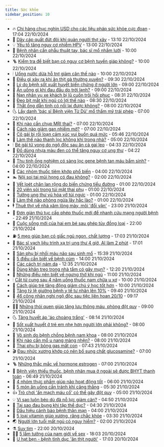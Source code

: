 ```yaml
---
title: Sức khỏe
sidebar_position: 10
---
```


<!-- vnexpress-suc-khoe:START -->
- 🔥 [Chi hàng chục nghìn USD cho các liệu pháp sức khỏe cực đoan](https://vnexpress.net/chi-hang-chuc-nghin-usd-cho-cac-lieu-phap-suc-khoe-cuc-doan-4807130.html) - 17:04 22/10/2024
- 🥰 [Dây cáp quất đứt đôi khí quản người thợ xây](https://vnexpress.net/day-cap-quat-dut-doi-khi-quan-nguoi-tho-xay-4807172.html) - 13:10 22/10/2024
- 💡 [Yếu tố tăng nguy cơ nhiễm HPV](https://vnexpress.net/yeu-to-tang-nguy-co-nhiem-hpv-4807129.html) - 13:00 22/10/2024
- 🤗 [Bệnh nhân cần phẫu thuật tay, bác sĩ mổ nhầm lưỡi](https://vnexpress.net/benh-nhan-can-phau-thuat-tay-bac-si-mo-nham-luoi-4807089.html) - 10:00 22/10/2024
- 🪜 [Kiểm tra để biết bạn có nguy cơ bệnh tuyến giáp không?](https://vnexpress.net/kiem-tra-de-biet-ban-co-nguy-co-benh-tuyen-giap-khong-4807072.html) - 10:00 22/10/2024
- 🕯 [Uống nước dừa hỗ trợ giảm cân thế nào](https://vnexpress.net/uong-nuoc-dua-ho-tro-giam-can-the-nao-4807047.html) - 10:00 22/10/2024
- 🤭 [Điều gì xảy ra khi ăn thịt gà thường xuyên?](https://vnexpress.net/dieu-gi-xay-ra-khi-an-thit-ga-thuong-xuyen-4806971.html) - 09:30 22/10/2024
- 👀 [Lý do bệnh sốt xuất huyết biến chứng ở người lớn](https://vnexpress.net/ly-do-benh-sot-xuat-huyet-bien-chung-o-nguoi-lon-4807122.html) - 09:00 22/10/2024
- 🌋 [Ăn uống gì khi đau đầu do trời lạnh?](https://vnexpress.net/an-uong-gi-khi-dau-dau-do-troi-lanh-4807052.html) - 09:00 22/10/2024
- 🫶 [Nạn nhân vụ xe khách bị lũ cuốn trôi hồi phục](https://vnexpress.net/nan-nhan-vu-xe-khach-bi-lu-cuon-troi-hoi-phuc-4807034.html) - 08:31 22/10/2024
- 🦆 [Đeo bịt mắt khi ngủ có lợi thế nào](https://vnexpress.net/deo-bit-mat-khi-ngu-co-loi-the-nao-4804742.html) - 08:30 22/10/2024
- 🚀 [Thắt ống dẫn tinh có nối lại được không?](https://vnexpress.net/that-ong-dan-tinh-co-noi-lai-duoc-khong-4806949.html) - 08:00 22/10/2024
- 🌜 [Lấy danh &#39;bác sĩ Bệnh viện Từ Dũ&#39; mổ thẩm mỹ trái phép](https://vnexpress.net/lay-danh-bac-si-benh-vien-tu-du-mo-tham-my-trai-phep-4807039.html) - 07:00 22/10/2024
- 🧰 [Khi nào cần chụp MRI thai?](https://vnexpress.net/khi-nao-can-chup-mri-thai-4807032.html) - 07:00 22/10/2024
- 💫 [Cách nào giảm gan nhiễm mỡ?](https://vnexpress.net/cach-nao-giam-gan-nhiem-mo-4806984.html) - 07:00 22/10/2024
- 🌝 [Cô gái bị rối loạn cảm xúc vui buồn quá mức](https://vnexpress.net/co-gai-19-tuoi-nhap-vien-tam-than-sau-tang-ham-muon-bat-thuong-4807003.html) - 05:46 22/10/2024
- 🗽 [Làm thế nào thanh lọc không khí trong nhà?](https://vnexpress.net/lam-the-nao-thanh-loc-khong-khi-trong-nha-4806966.html) - 05:00 22/10/2024
- 🕯 [Bé gái tử vong do ngộ độc sau ăn cà gai leo](https://vnexpress.net/be-gai-tu-vong-do-ngo-doc-sau-an-ca-gai-leo-4807001.html) - 04:33 22/10/2024
- 🦅 [Đồ dùng nhựa màu đen có thể tăng nguy cơ ung thư](https://vnexpress.net/do-dung-nhua-mau-den-co-the-tang-nguy-co-ung-thu-4806998.html) - 04:22 22/10/2024
- 🦆 [Thụ tinh ống nghiệm có sàng lọc gene bệnh tan máu bẩm sinh?](https://vnexpress.net/thu-tinh-ong-nghiem-co-sang-loc-gene-benh-tan-mau-bam-sinh-4806946.html) - 04:00 22/10/2024
- 🎊 [Các nhóm thuốc tiêm khớp phổ biến](https://vnexpress.net/cac-nhom-thuoc-tiem-khop-pho-bien-4806933.html) - 04:00 22/10/2024
- 🏊 [Nội soi tai mũi họng có đau không?](https://vnexpress.net/noi-soi-tai-mui-hong-co-dau-khong-4806767.html) - 02:00 22/10/2024
- 📝 [Vết loét chân lan rộng do biến chứng tiểu đường](https://vnexpress.net/vet-loet-chan-lan-rong-do-bien-chung-tieu-duong-4806763.html) - 01:00 22/10/2024
- 💯 [20 viên sỏi trong túi mật thai phụ](https://vnexpress.net/20-vien-soi-trong-tui-mat-thai-phu-4806757.html) - 01:00 22/10/2024
- 🌊 [Tưởng ung thư vú hóa vỡ túi ngực](https://vnexpress.net/tuong-ung-thu-vu-hoa-vo-tui-nguc-4806756.html) - 01:00 22/10/2024
- 🚀 [Làm thế nào phòng ngừa lây hắc lào?](https://vnexpress.net/lam-the-nao-phong-ngua-lay-hac-lao-4806752.html) - 01:00 22/10/2024
- 🕴 [Thuê thợ về nhà xăm lông mày, môi &#39;đổi vận&#39;](https://vnexpress.net/thue-tho-ve-nha-xam-long-may-moi-doi-van-4799150.html) - 23:00 21/10/2024
- 🗽 [Đơn giản thủ tục cấp phép thuốc mới để nhanh cứu mạng người bệnh](https://vnexpress.net/go-vuong-de-nguoi-benh-som-tiep-can-thuoc-moi-4806791.html) - 22:49 21/10/2024
- 🎡 [Cuộc sống mới của hai em bé sau ghép tủy đồng loại](https://vnexpress.net/cuoc-song-moi-cua-hai-em-be-sau-ghep-tuy-dong-loai-4801552.html) - 22:00 21/10/2024
- ⛽️ [5 mẹo giúp bạn có giấc ngủ ngon, chất lượng](https://vnexpress.net/5-meo-giup-ban-co-giac-ngu-ngon-chat-luong-4806146.html) - 17:03 21/10/2024
- 🦆 [Bác sĩ vạch liệu trình xạ trị ung thư 4 giờ, AI làm 2 phút](https://vnexpress.net/bac-si-vach-lieu-trinh-xa-tri-ung-thu-4-gio-ai-lam-2-phut-4806333.html) - 17:01 21/10/2024
- 🤩 [Sản phụ bị nhồi máu não sau sinh mổ](https://vnexpress.net/san-phu-bi-nhoi-mau-nao-sau-sinh-mo-4806814.html) - 15:39 21/10/2024
- 🦒 [5 điều cần biết về bệnh cúm](https://vnexpress.net/5-dieu-can-biet-ve-benh-cum-4806801.html) - 14:00 21/10/2024
- 💫 [Các cách trị nám da](https://vnexpress.net/cac-cach-tri-nam-da-4806721.html) - 12:35 21/10/2024
- 🐘 [Dùng khăn treo trong nhà tắm có gây mụn?](https://vnexpress.net/dung-khan-treo-trong-nha-tam-co-gay-mun-4806637.html) - 12:20 21/10/2024
- 🚀 [Những điều nên biết về ngưng thở khi ngủ](https://vnexpress.net/nhung-dieu-nen-biet-ve-ngung-tho-khi-ngu-4806666.html) - 11:00 21/10/2024
- 🕯 [Cắt tử cung sau 4 năm uống thuốc nam chữa u xơ](https://vnexpress.net/cat-tu-cung-sau-4-nam-uong-thuoc-nam-chua-u-xo-4806657.html) - 10:00 21/10/2024
- 🦏 [Cách giúp trẻ tăng động giảm chú ý học tốt hơn](https://vnexpress.net/cach-giup-tre-tang-dong-giam-chu-y-hoc-tot-hon-4806561.html) - 10:00 21/10/2024
- 🦄 [Tăng tỷ lệ giường bệnh y tế tư nhân lên 10%](https://vnexpress.net/tang-ty-le-giuong-benh-y-te-tu-nhan-len-10-4806594.html) - 09:40 21/10/2024
- 🦒 [46 công nhân nghi ngộ độc sau tiệc liên hoan 20/10](https://vnexpress.net/46-cong-nhan-nhap-vien-sau-bua-lien-hoan-20-10-4806667.html) - 09:17 21/10/2024
- 👨‍🏫 [Những thói quen giúp tăng lưu thông máu, phòng đột quỵ](https://vnexpress.net/nhung-thoi-quen-giup-tang-luu-thong-mau-phong-dot-quy-4806553.html) - 09:00 21/10/2024
- 🌜 [Tăng huyết áp &#39;áo choàng trắng&#39;](https://vnexpress.net/tang-huyet-ap-ao-choang-trang-4806629.html) - 08:14 21/10/2024
- 🚀 [Sốt xuất huyết ở trẻ em nhẹ hơn người lớn phải không?](https://vnexpress.net/sot-xuat-huyet-o-tre-em-nhe-hon-nguoi-lon-phai-khong-4806617.html) - 08:00 21/10/2024
- 💃 [Vô sinh do bệnh chồng bệnh nam khoa](https://vnexpress.net/vo-sinh-do-benh-chong-benh-nam-khoa-4806602.html) - 08:00 21/10/2024
- 💯 [Khi nào cần mổ u nang màng nhện?](https://vnexpress.net/khi-nao-can-mo-u-nang-mang-nhen-4806575.html) - 08:00 21/10/2024
- 🤔 [Thai phụ bị bỏng gas mất con](https://vnexpress.net/thai-phu-bi-bong-gas-mat-con-4806625.html) - 07:43 21/10/2024
- 🎬 [Đau nhức xương khớp có nên bổ sung chất glucosamine?](https://vnexpress.net/dau-nhuc-xuong-khop-co-nen-bo-sung-chat-glucosamine-4806550.html) - 07:00 21/10/2024
- 🪜 [Những thắc mắc về hormone estrogen](https://vnexpress.net/nhung-thac-mac-ve-hormone-estrogen-4806457.html) - 07:00 21/10/2024
- 🦣 [Bệnh viện thiếu thuốc, bệnh nhân mua ở ngoài sẽ được BHYT thanh toán](https://vnexpress.net/benh-vien-thieu-thuoc-benh-nhan-mua-o-ngoai-se-duoc-bhyt-thanh-toan-4806589.html) - 06:49 21/10/2024
- 🧐 [4 nhóm thực phẩm giúp não hoạt động tốt](https://vnexpress.net/4-nhom-thuc-pham-giup-nao-hoat-dong-tot-4806493.html) - 06:00 21/10/2024
- 🤡 [5 món ăn uống cần tránh khi căng thẳng](https://vnexpress.net/5-mon-an-uong-can-tranh-khi-cang-thang-4806536.html) - 05:30 21/10/2024
- 👍 [Trò chơi &#39;ấn mạch máu cổ&#39; có thể gây đột quỵ](https://vnexpress.net/tro-choi-an-mach-mau-co-co-the-gay-dot-quy-4806440.html) - 05:00 21/10/2024
- 💡 [Vì sao luôn béo dù đã nỗ lực giảm cân?](https://vnexpress.net/vi-sao-luon-beo-du-da-no-luc-giam-can-4806447.html) - 04:50 21/10/2024
- 💯 [Tại sao đau bụng khi tập thể dục?](https://vnexpress.net/tai-sao-dau-bung-khi-tap-the-duc-4806459.html) - 04:30 21/10/2024
- 🧠 [Dấu hiệu cảnh báo bệnh thận mạn](https://vnexpress.net/dau-hieu-canh-bao-benh-than-man-4806480.html) - 04:00 21/10/2024
- 🎡 [5 loại vitamin giúp xương, răng chắc khỏe](https://vnexpress.net/5-loai-vitamin-giup-xuong-rang-chac-khoe-4806406.html) - 03:30 21/10/2024
- 🌏 [Người lớn tuổi mất ngủ có nguy hiểm?](https://vnexpress.net/nguoi-lon-tuoi-mat-ngu-co-nguy-hiem-4806148.html) - 02:00 21/10/2024
- ⚗️ [Suy tim](https://vnexpress.net/suy-tim-4805014.html) - 22:00 20/10/2024
- 👨‍🏫 [5 lầm tưởng của nam giới về sex](https://vnexpress.net/5-lam-tuong-cua-nam-gioi-ve-sex-4806173.html) - 18:03 20/10/2024
- 🤖 [U hạt bẹn - bệnh tình dục &#39;ăn thịt người&#39;](https://vnexpress.net/u-hat-ben-benh-tinh-duc-an-thit-nguoi-4803975.html) - 17:03 20/10/2024<!-- vnexpress-suc-khoe:END -->
